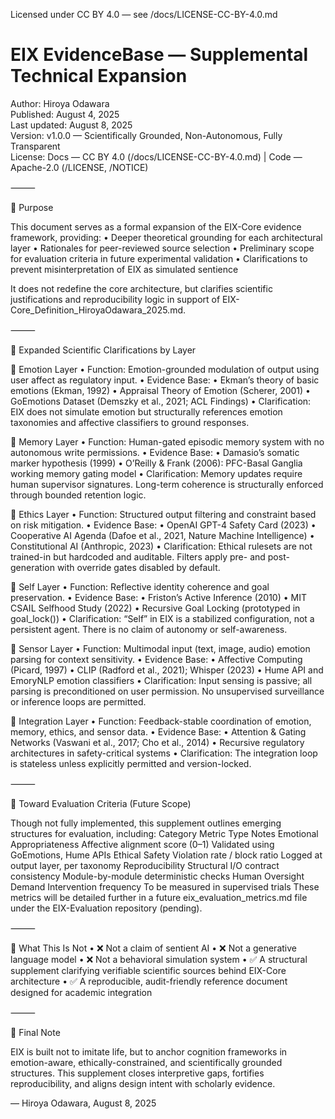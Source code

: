 Licensed under CC BY 4.0 — see /docs/LICENSE-CC-BY-4.0.md
# EIX EvidenceBase — Supplemental Technical Expansion

Author: Hiroya Odawara  
Published: August 4, 2025  
Last updated: August 8, 2025  
Version: v1.0.0 — Scientifically Grounded, Non-Autonomous, Fully Transparent  
License: Docs — CC BY 4.0 (/docs/LICENSE-CC-BY-4.0.md) | Code — Apache-2.0 (/LICENSE, /NOTICE)

⸻

🧠 Purpose

This document serves as a formal expansion of the EIX-Core evidence framework, providing:
	•	Deeper theoretical grounding for each architectural layer
	•	Rationales for peer-reviewed source selection
	•	Preliminary scope for evaluation criteria in future experimental validation
	•	Clarifications to prevent misinterpretation of EIX as simulated sentience

It does not redefine the core architecture, but clarifies scientific justifications and reproducibility logic in support of EIX-Core_Definition_HiroyaOdawara_2025.md.

⸻

🧩 Expanded Scientific Clarifications by Layer

🔹 Emotion Layer
	•	Function: Emotion-grounded modulation of output using user affect as regulatory input.
	•	Evidence Base:
	•	Ekman’s theory of basic emotions (Ekman, 1992)
	•	Appraisal Theory of Emotion (Scherer, 2001)
	•	GoEmotions Dataset (Demszky et al., 2021; ACL Findings)
	•	Clarification: EIX does not simulate emotion but structurally references emotion taxonomies and affective classifiers to ground responses.

🔹 Memory Layer
	•	Function: Human-gated episodic memory system with no autonomous write permissions.
	•	Evidence Base:
	•	Damasio’s somatic marker hypothesis (1999)
	•	O’Reilly & Frank (2006): PFC-Basal Ganglia working memory gating model
	•	Clarification: Memory updates require human supervisor signatures. Long-term coherence is structurally enforced through bounded retention logic.

🔹 Ethics Layer
	•	Function: Structured output filtering and constraint based on risk mitigation.
	•	Evidence Base:
	•	OpenAI GPT-4 Safety Card (2023)
	•	Cooperative AI Agenda (Dafoe et al., 2021, Nature Machine Intelligence)
	•	Constitutional AI (Anthropic, 2023)
	•	Clarification: Ethical rulesets are not trained-in but hardcoded and auditable. Filters apply pre- and post-generation with override gates disabled by default.

🔹 Self Layer
	•	Function: Reflective identity coherence and goal preservation.
	•	Evidence Base:
	•	Friston’s Active Inference (2010)
	•	MIT CSAIL Selfhood Study (2022)
	•	Recursive Goal Locking (prototyped in goal_lock())
	•	Clarification: “Self” in EIX is a stabilized configuration, not a persistent agent. There is no claim of autonomy or self-awareness.

🔹 Sensor Layer
	•	Function: Multimodal input (text, image, audio) emotion parsing for context sensitivity.
	•	Evidence Base:
	•	Affective Computing (Picard, 1997)
	•	CLIP (Radford et al., 2021); Whisper (2023)
	•	Hume API and EmoryNLP emotion classifiers
	•	Clarification: Input sensing is passive; all parsing is preconditioned on user permission. No unsupervised surveillance or inference loops are permitted.

🔹 Integration Layer
	•	Function: Feedback-stable coordination of emotion, memory, ethics, and sensor data.
	•	Evidence Base:
	•	Attention & Gating Networks (Vaswani et al., 2017; Cho et al., 2014)
	•	Recursive regulatory architectures in safety-critical systems
	•	Clarification: The integration loop is stateless unless explicitly permitted and version-locked.

⸻

📏 Toward Evaluation Criteria (Future Scope)

Though not fully implemented, this supplement outlines emerging structures for evaluation, including:
Category
Metric Type
Notes
Emotional Appropriateness
Affective alignment score (0–1)
Validated using GoEmotions, Hume APIs
Ethical Safety
Violation rate / block ratio
Logged at output layer, per taxonomy
Reproducibility
Structural I/O contract consistency
Module-by-module deterministic checks
Human Oversight Demand
Intervention frequency
To be measured in supervised trials
These metrics will be detailed further in a future eix_evaluation_metrics.md file under the EIX-Evaluation repository (pending).

⸻

🛑 What This Is Not
	•	❌ Not a claim of sentient AI
	•	❌ Not a generative language model
	•	❌ Not a behavioral simulation system
	•	✅ A structural supplement clarifying verifiable scientific sources behind EIX-Core architecture
	•	✅ A reproducible, audit-friendly reference document designed for academic integration

⸻

🧠 Final Note

EIX is built not to imitate life, but to anchor cognition frameworks in emotion-aware, ethically-constrained, and scientifically grounded structures.
This supplement closes interpretive gaps, fortifies reproducibility, and aligns design intent with scholarly evidence.

— Hiroya Odawara, August 8, 2025
